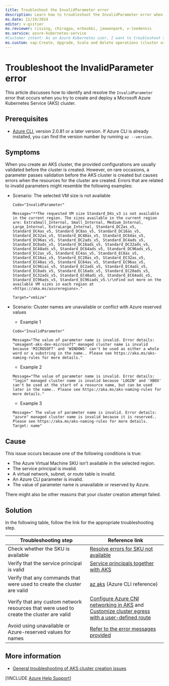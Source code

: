 ```yaml
---
title: Troubleshoot the InvalidParameter error
description: Learn how to troubleshoot the InvalidParameter error when you try to create and deploy an Azure Kubernetes Service (AKS) cluster.
ms.date: 11/19/2024
editor: v-gsitser
ms.reviewer: rissing, chiragpa, erbookbi, jaewonpark, v-leedennis
ms.service: azure-kubernetes-service
#Customer intent: As an Azure Kubernetes user, I want to troubleshoot the InvalidParameter error so that I can successfully create and deploy an AKS cluster.
ms.custom: sap:Create, Upgrade, Scale and Delete operations (cluster or nodepool)
---
```

# Troubleshoot the InvalidParameter error

This article discusses how to identify and resolve the `InvalidParameter` error that occurs when you try to create and deploy a Microsoft Azure Kubernetes Service (AKS) cluster.

## Prerequisites

- [Azure CLI](/cli/azure/install-azure-cli), version 2.0.81 or a later version. If Azure CLI is already installed, you can find the version number by running `az --version`.

## Symptoms

When you create an AKS cluster, the provided configurations are usually validated before the cluster is created. However, on rare occasions, a parameter passes validation before the AKS cluster is created but causes errors when the resources for the cluster are created. Errors that are related to invalid parameters might resemble the following examples:

- Scenario: The selected VM size is not available

    ```
    Code="InvalidParameter"
        
    Message="**The requested VM size Standard_D4s_v3 is not available in the current region. The sizes available in the current region are: ExtraSmall_Internal, Small_Internal, Medium_Internal, Large_Internal, ExtraLarge_Internal, Standard_DC2as_v5, Standard_DC4as_v5, Standard_DC8as_v5, Standard_DC16as_v5, Standard_DC32as_v5, Standard_DC48as_v5, Standard_DC64as_v5, Standard_DC96as_v5, Standard_DC2ads_v5, Standard_DC4ads_v5, Standard_DC8ads_v5, Standard_DC16ads_v5, Standard_DC32ads_v5, Standard_DC48ads_v5, Standard_DC64ads_v5, Standard_DC96ads_v5, Standard_EC2as_v5, Standard_EC4as_v5, Standard_EC8as_v5, Standard_EC16as_v5, Standard_EC20as_v5, Standard_EC32as_v5, Standard_EC48as_v5, Standard_EC64as_v5, Standard_EC96as_v5, Standard_EC96ias_v5, Standard_EC2ads_v5, Standard_EC4ads_v5, Standard_EC8ads_v5, Standard_EC16ads_v5, Standard_EC20ads_v5, Standard_EC32ads_v5, Standard_EC48ads_v5, Standard_EC64ads_v5, Standard_EC96ads_v5, Standard_EC96iads_v5.\r\nFind out more on the available VM sizes in each region at <https://aka.ms/azureregions>."
        
    Target="vmSize"
    ```
- Scenario: Cluster names are unavailable or conflict with Azure reserved values

   - Example 1

    ```
    Code="InvalidParameter"
        
    Message="The value of parameter name is invalid. Error details: "omsagent-aks-dev-microsoft" managed cluster name is invalid because 'MICROSOFT' and 'WINDOWS' can't be used as either a whole word or a substring in the name.. Please see https://aka.ms/aks-naming-rules for more details."
    ```

   - Example 2

    ```
    Message="The value of parameter name is invalid. Error details: "login" managed cluster name is invalid because 'LOGIN' and 'XBOX' can't be used at the start of a resource name, but can be used later in the name.. Please see https://aka.ms/aks-naming-rules for more details."
     ```
    
   - Example 3

    ```
    Message=" The value of parameter name is invalid. Error details: "azure" managed cluster name is invalid because it is reserved.. Please see https://aka.ms/aks-naming-rules for more details.
    Target: name"
    ```
## Cause

This issue occurs because one of the following conditions is true:

- The Azure Virtual Machine SKU isn't available in the selected region.
- The service principal is invalid.
- A virtual network, subnet, or route table is invalid.
- An Azure CLI parameter is invalid.
- The value of parameter name is unavailable or reserved by Azure.

There might also be other reasons that your cluster creation attempt failed.

## Solution

In the following table, follow the link for the appropriate troubleshooting step.

| Troubleshooting step | Reference link |
| -------------------- | -------------- |
| Check whether the SKU is available | [Resolve errors for SKU not available](/azure/azure-resource-manager/troubleshooting/error-sku-not-available) |
| Verify that the service principal is valid | [Service principals together with AKS](/azure/aks/kubernetes-service-principal) |
| Verify that any commands that were used to create the cluster are valid | [az aks](/cli/azure/aks#az-aks-create) (Azure CLI reference) |
| Verify that any custom network resources that were used to create the cluster are valid | [Configure Azure CNI networking in AKS](/azure/aks/configure-azure-cni) and [Customize cluster egress with a user-defined route](/azure/aks/egress-outboundtype) |
| Avoid using unavailable or Azure-reserved values for names | [Refer to the error messages provided](#symptoms)

## More information

- [General troubleshooting of AKS cluster creation issues](troubleshoot-aks-cluster-creation-issues.md)

[!INCLUDE [Azure Help Support](../../../includes/azure-help-support.md)]